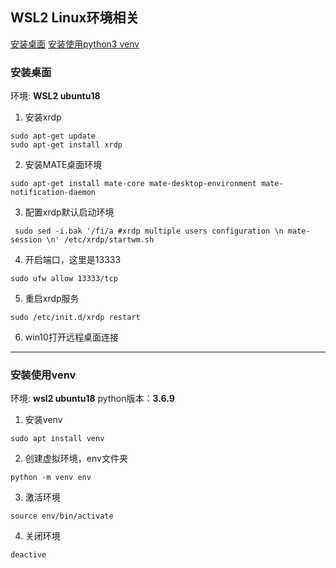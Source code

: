 ## WSL2 Linux环境相关

[安装桌面](###安装桌面)
[安装使用python3 venv](###安装使用venv)
### 安装桌面

环境: **WSL2 ubuntu18**

1. 安装xrdp
```
sudo apt-get update 
sudo apt-get install xrdp 
```

2. 安装MATE桌面环境
```
sudo apt-get install mate-core mate-desktop-environment mate-notification-daemon
```
3. 配置xrdp默认启动环境
```
 sudo sed -i.bak '/fi/a #xrdp multiple users configuration \n mate-session \n' /etc/xrdp/startwm.sh
```
4. 开启端口，这里是13333
```
sudo ufw allow 13333/tcp
```
5. 重启xrdp服务
```
sudo /etc/init.d/xrdp restart
```
6. win10打开远程桌面连接

---


### 安装使用venv

环境: **wsl2 ubuntu18**
python版本：**3.6.9**

1. 安装venv
```
sudo apt install venv
```
2. 创建虚拟环境，env文件夹
```
python -m venv env
```
3. 激活环境
```
source env/bin/activate
```
4. 关闭环境
```
deactive
```